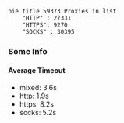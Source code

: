 
```mermaid
pie title 59373 Proxies in list
    "HTTP" : 27331
    "HTTPS": 9270
    "SOCKS" : 30395
```

### Some Info
#### Average Timeout

- mixed: 3.6s
- http: 1.9s
- https: 8.2s
- socks: 5.2s